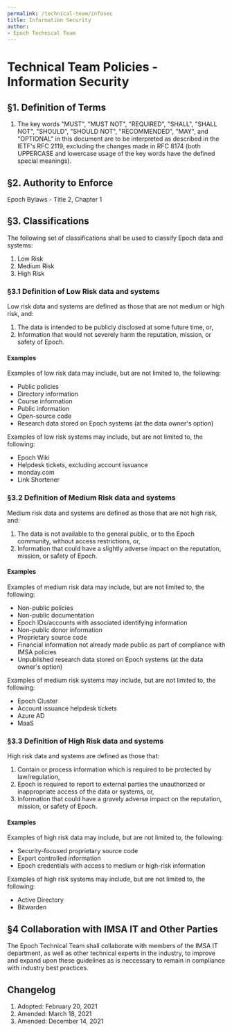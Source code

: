```yaml
---
permalink: /technical-team/infosec
title: Information Security
author:
- Epoch Technical Team
---
```

# Technical Team Policies - Information Security

## §1. Definition of Terms

1.  The key words "MUST", "MUST NOT", "REQUIRED", "SHALL", "SHALL NOT",
    "SHOULD", "SHOULD NOT", "RECOMMENDED", "MAY", and "OPTIONAL" in this
    document are to be interpreted as described in the IETF's RFC 2119,
    excluding the changes made in RFC 8174 (both UPPERCASE and lowercase
    usage of the key words have the defined special meanings).

## §2. Authority to Enforce
Epoch Bylaws - Title 2, Chapter 1

## §3. Classifications
The following set of classifications shall be used to classify Epoch data and systems:

1. Low Risk
2. Medium Risk
3. High Risk

### §3.1 Definition of Low Risk data and systems

Low risk data and systems are defined as those that are not medium or high risk, and:

1. The data is intended to be publicly disclosed at some future time, or, 
2. Information that would not severely harm the reputation, mission, or safety of Epoch.

#### Examples 

Examples of low risk data may include, but are not limited to, the following: 

* Public policies 
* Directory information
* Course information 
* Public information
* Open-source code
* Research data stored on Epoch systems (at the data owner's option)

Examples of low risk systems may include, but are not limited to, the following: 

* Epoch Wiki
* Helpdesk tickets, excluding account issuance
* monday.com
* Link Shortener

### §3.2 Definition of Medium Risk data and systems

Medium risk data and systems are defined as those that are not high risk, and: 

1. The data is not available to the general public, or to the Epoch community, without access restrictions, or, 
2. Information that could have a slightly adverse impact on the reputation, mission, or safety of Epoch.

#### Examples 

Examples of medium risk data may include, but are not limited to, the following: 

* Non-public policies
* Non-public documentation
* Epoch IDs/accounts with associated identifying information 
* Non-public donor information
* Proprietary source code
* Financial information not already made public as part of compliance with IMSA policies
* Unpublished research data stored on Epoch systems (at the data owner's option)

Examples of medium risk systems may include, but are not limited to, the following: 

* Epoch Cluster
* Account issuance helpdesk tickets
* Azure AD 
* MaaS


### §3.3 Definition of High Risk data and systems

High risk data and systems are defined as those that: 

1. Contain or process information which is required to be protected by law/regulation,
2. Epoch is required to report to external parties the unauthorized or inappropriate access of the data or systems, or, 
3. Information that could have a gravely adverse impact on the reputation, mission, or safety of Epoch.

#### Examples 

Examples of high risk data may include, but are not limited to, the following: 

* Security-focused proprietary source code
* Export controlled information 
* Epoch credentials with access to medium or high-risk information

Examples of high risk systems may include, but are not limited to, the following: 

* Active Directory
* Bitwarden

## §4 Collaboration with IMSA IT and Other Parties
The Epoch Technical Team shall collaborate with members of the IMSA IT department, as well as other technical experts in the industry, to improve and expand upon these guidelines as is neccessary to remain in compliance with industry best practices. 

## Changelog

1.  Adopted: February 20, 2021
2.  Amended: March 18, 2021
3.  Amended: December 14, 2021
